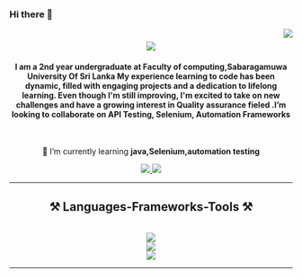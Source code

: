 ### Hi there 👋
<img align="right" src="https://visitor-badge.laobi.icu/badge?page_id=salesp07.salesp07" />

<h1 align="center">
    <img src="https://readme-typing-svg.herokuapp.com/?font=Righteous&size=35&center=true&vCenter=true&width=500&height=70&duration=4000&lines=Hi+There!+👋;+I'm+vishaka+Lakmali!;" />
</h1>

<h4 align="center">I am a 2nd year undergraduate at Faculty of computing,Sabaragamuwa University Of Sri Lanka My experience learning to code has been dynamic, filled with engaging projects and a dedication to lifelong learning. Even though I'm still improving, I'm excited to take on new challenges and have a growing interest in Quality assurance fieled .I’m looking to collaborate on API Testing, Selenium, Automation Frameworks</h4>

<br/>

<div align="center">
 

 
 🌱 I’m currently learning **java,Selenium,automation testing**


 
 </div>
 
<div align="center"> 
  <a href="mailto:vishakalakmali623@gmail.com">
    <img src="https://img.shields.io/badge/Gmail-333333?style=for-the-badge&logo=gmail&logoColor=red" />
  </a>
  <a href="https://linkedin.com/in/vishaka-lakmali-70731b28b" target="_blank">
    <img src="https://img.shields.io/badge/LinkedIn-0077B5?style=for-the-badge&logo=linkedin&logoColor=white" target="_blank" />
  </a>
 
</div>

 <hr/>
 
<h2 align="center">⚒️ Languages-Frameworks-Tools ⚒️</h2>
<br/>
<div align="center">
    <img src="https://skillicons.dev/icons?i=vscode,figma,github,git" /><br>
    <img src="https://skillicons.dev/icons?i=react,html,css,java,c"/><br>
    <img src="http://skillicons.dev/icons?i=selenium,postman"/>

<br/>
<hr/>




